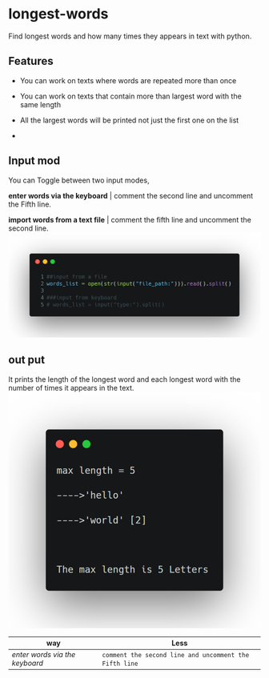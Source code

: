 # longest-words
Find longest words and how many times they appears in text with python.
## Features
* You can work on texts where words are repeated more than once

* You can work on texts that contain more than largest word with the same length

* All the largest words will be printed not just the first one on the list

* 


## Input mod
You can Toggle between two input modes,

**enter words via the keyboard** | comment the second line and uncomment the Fifth line.

**import words from a text file** | comment the fifth line and uncomment the second line.
![alt text](https://github.com/ZER0-X/longest-words/blob/master/Toggle%20mod.png "first 5 lines")
## out put
It prints the length of the longest word and each longest word with the number of times it appears in the text.
![alt text](https://github.com/ZER0-X/longest-words/blob/master/output.png "output example")








way | Less 
--- | --- 
*enter words via the keyboard* | `comment the second line and uncomment the Fifth line` 
